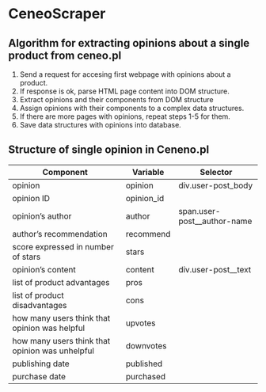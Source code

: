 # CeneoScraper

## Algorithm for extracting opinions about a single product from ceneo.pl
1. Send a request for accesing first webpage with opinions about a product.
2. If response is ok, parse HTML page content into DOM structure.
3. Extract opinions and their components from DOM structure 
4. Assign opinions with their components to a complex data structures.
5. If there are more pages with opinions, repeat steps 1-5 for them.
6. Save data structures with opinions into database.

## Structure of single opinion in Ceneno.pl
|Component|Variable|Selector|
|---------|--------|--------|
|opinion|opinion|div.user-post_body|
|opinion ID|opinion_id||
|opinion’s author|author|span.user-post__author-name|
|author’s recommendation|recommend||
|score expressed in number of stars|stars||
|opinion’s content|content|div.user-post__text|
|list of product advantages|pros||
|list of product disadvantages|cons||
|how many users think that opinion was helpful|upvotes||
|how many users think that opinion was unhelpful|downvotes||
|publishing date|published||
|purchase date|purchased||
